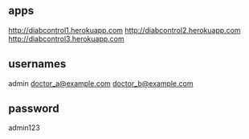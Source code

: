 ## apps
http://diabcontrol1.herokuapp.com
http://diabcontrol2.herokuapp.com
http://diabcontrol3.herokuapp.com

## usernames 
admin
doctor_a@example.com
doctor_b@example.com

## password 
admin123
